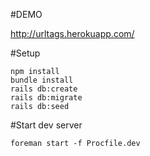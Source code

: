 #DEMO

http://urltags.herokuapp.com/

#Setup

```
npm install
bundle install
rails db:create
rails db:migrate
rails db:seed
```

#Start dev server

```
foreman start -f Procfile.dev
```